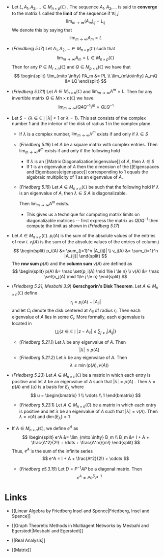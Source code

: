 * Let $L, A_1, A_2, \dots\in M_{n\times p}(\mathbb{C})$ . The sequence $A_1,A_2,\dots$ is said to **converge**  to the matrix $L$ called the **limit** of the sequence if $\forall i,j$ 
  $$
  \lim_{m\to \infty}(A_m)_{ij} = L_{ij}
  $$
  We denote this by saying that
  $$
  \lim_{m\to\infty}A_m = L
  $$

* (*Frieidberg 5.17*) Let $A_1,A_2,\dots \in M_{n\times p}(\mathbb{C})$ such that
  $$
  \lim_{m\to\infty} A_m = L\in M_{n\times p}(\mathbb{C})
  $$
  Then for any $P\in M_{r\times n}(\mathbb{C})$ and $Q\in M_{p\times s}(\mathbb{C})$ we have that
  $$
  \begin{split}
  \lim_{m\to \infty} PA_m &= PL \\
  \lim_{m\to\infty} A_mQ &= LQ
  \end{split}
  $$
* (*Friedberg 5.17.1*) Let $A\in M_{n\times n}(\mathbb{C})$ and $\lim_{m\to\infty}A^m=L$. Then for any invertible matrix $Q\in M{n\times n}(\mathbb{C})$ we have
  $$
  \lim_{m\to \infty}(QAQ^{-1})^m = QLQ^{-1}
  $$ 
* Let $S=\{\lambda\in \mathbb{C} \mid |\lambda| < 1 \text{ or } \lambda = 1\}$. This set consists of the complex number $1$ and the interior of the disk of radius $1$ in the complex plane.
	* If $\lambda$ is a complex number, $\lim_{m\to\infty}\lambda^m$ exists if and only if $\lambda\in S$ 
	* (*Friedberg 5.18*) Let $A$ be a square matrix with complex entries. Then $\lim_{m\to\infty}A^m$ exists if and only if the following hold
		* If $\lambda$ is an [[Matrix Diagonalization|eigenvalue]] of $A$, then $\lambda \in S$
		* If $1$ is an eigenvalue of $A$ then the dimension of the [[Eigenspaces and Eigenbases|eigenspace]] corresponding to $1$ equals the algebraic multiplicity of $1$ as an eigenvalue of $A$.
	* (*Friedberg 5.19*) Let $A\in M_{n\times n}(\mathbb C)$ be such that the following hold
	  If $\lambda$ is an eigenvalue of $A$, then $\lambda \in S$ 
	  $A$ is diagonalizable. 
	  
	  Then  $\lim_{m\to\infty}A^m$ exists.
		* This gives us a technique for computing matrix limits on diagonalizable matrices -- first express the matrix as $QDQ^{-1}$ then compute the limit as shown in (*Friedberg 5.17*) 

* Let $A\in M_{n\times n}(\mathbb{C})$. $p_i(A)$ is the sum of the absolute values of the entries of row $i$. $v_j(A)$ is the sum of the absolute values of the entries of column $j$
  $$
  \begin{split}
  p_i(A) &= \sum_{j=1}^n |A_{ij}| \\
  v_j(A) &= \sum_{i=1}^n |A_{ij}| 
  \end{split}
  $$
  The **row sum** $p(A)$ and the **column sum** $v(A)$ are defined as
  $$
  \begin{split}
  p(A) &= \max \set{p_i(A) \mid 1\le i \le n} \\
  v(A) &= \max \set{v_j(A) \mid 1\le j \le n}
  \end{split}
  $$

* (*Friedberg 5.21, Mesbahi 3.9*) **Gerschgorin's Disk Theorem**. Let $A\in M_{n\times n}(\mathbb{C})$ define
  $$
  r_i = p_i(A) - |A_{ii}|
  $$
  and let $C_i$ denote the disk centered at $A_{ii}$ of radius $r_i$. Then each eigenvalue of $A$ lies in some $C_i$.  More formally, each eigenvalue is located in 
  $$
  \bigcup_{i}\bigg\{z\in \mathbb{C} \mid |z -A_{ii}| \le \sum_{j\ne i } |A_{ij}|\bigg\}
  $$
	* (*Friedberg 5.21.1*) Let $\lambda$ be any eigenvalue of $A$. Then 
	  $$
	  |\lambda| \le p(A)
	  $$
	* (*Friedberg 5.21.2*) Let $\lambda$ be any eigenvalue of $A$. Then 
	  $$
	  \lambda \le \min(p(A), v(A))
	  $$
* (*Friedberg 5.23*) Let $A\in M_{n\times n}(\mathbb{C})$ be a matrix in which each entry is positive and let $\lambda$ be an eigenvalue of $A$ such that $|\lambda|=p(A)$ . Then $\lambda = p(A)$ and $\{u\}$ is a basis for $E_\lambda$ where
  $$
  u = \begin{bmatrix}
  1 \\
  \vdots \\ 
  1
  \end{bmatrix}
  $$
	* (*Friedberg 5.23.1*) Let $A\in M_{n\times n}(C)$ be a matrix in which each entry is positive and let $\lambda$ be an eigenvalue of $A$ such that $|\lambda|=v(A)$. Then $\lambda=v(A)$ and $\dim (E_\lambda)= 1$ 

* If $A\in M_{n\times n}(\mathbb{C})$, we define $e^A$ as 
  $$
  \begin{split}
  e^A &= \lim_{m\to \infty} B_m \\
  B_m &= I + A + \frac{A^2}{2!} + \dots + \frac{A^m}{m!}
  \end{split}
  $$
  Thus, $e^A$ is the sum of the infinite series
  $$
  e^A = I + A + \frac{A^2}{2!} + \cdots
  $$
	* (*Friedberg e5.3.19*) Let $D = P^{-1}AP$ be a diagonal matrix. Then
	  $$
	  e^A = Pe^D P^{-1}
	  $$

# Links
* [[Linear Algebra by Friedberg Insel and Spence|Friedberg, Insel and Spence]]
* [[Graph Theoretic Methods in Multiagent Networks by Mesbahi and Egerstedt|Mesbahi and Egerstedt]]

* [[Real Analysis]]
* [[Matrix]]